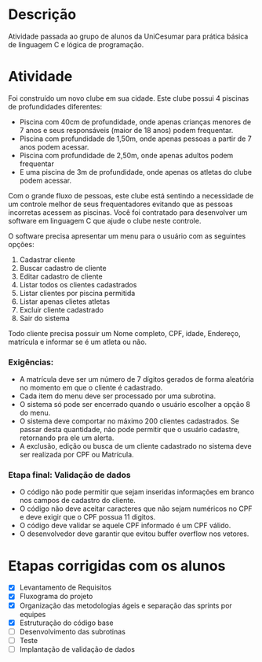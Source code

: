 # Descrição
Atividade passada ao grupo de alunos da UniCesumar para prática básica de linguagem C e lógica de programação.

# Atividade

Foi construído um novo clube em sua cidade. Este clube possui 4 piscinas de profundidades diferentes:

* Piscina com 40cm de profundidade, onde apenas crianças menores de 7 anos e seus responsáveis (maior de 18 anos) podem frequentar.
* Piscina com profundidade de 1,50m, onde apenas pessoas a partir de 7 anos podem acessar.
* Piscina com profundidade de 2,50m, onde apenas adultos podem frequentar
* E uma piscina de 3m de profundidade, onde apenas os atletas do clube podem acessar.

Com o grande fluxo de pessoas, este clube está sentindo a necessidade de um controle melhor de seus frequentadores evitando que as pessoas incorretas acessem as piscinas. 
Você foi contratado para desenvolver um software em linguagem C que ajude o clube neste controle.

O software precisa apresentar um menu para o usuário com as seguintes opções:

1. Cadastrar cliente
2. Buscar cadastro de cliente
3. Editar cadastro de cliente
4. Listar todos os clientes cadastrados
5. Listar clientes por piscina permitida
6. Listar apenas clietes atletas
7. Excluir cliente cadastrado
8. Sair do sistema

Todo cliente precisa possuir um Nome completo, CPF, idade, Endereço, matrícula e informar se é um atleta ou não.

### Exigências:
* A matrícula deve ser um número de 7 dígitos gerados de forma aleatória no momento em que o cliente é cadastrado.
* Cada item do menu deve ser processado por uma subrotina.
* O sistema só pode ser encerrado quando o usuário escolher a opção 8 do menu.
* O sistema deve comportar no máximo 200 clientes cadastrados. Se passar desta quantidade, não pode permitir que o usuário cadastre, retornando pra ele um alerta.
* A exclusão, edição ou busca de um cliente cadastrado no sistema deve ser realizada por CPF ou Matrícula.

### Etapa final: Validação de dados
* O código não pode permitir que sejam inseridas informações em branco nos campos de cadastro do cliente.
* O código não deve aceitar caracteres que não sejam numéricos no CPF e deve exigir que o CPF possua 11 digitos.
* O código deve validar se aquele CPF informado é um CPF válido.
* O desenvolvedor deve garantir que evitou buffer overflow nos vetores.

# Etapas corrigidas com os alunos

- [x] Levantamento de Requisitos
- [x] Fluxograma do projeto
- [x] Organização das metodologias ágeis e separação das sprints por equipes
- [x] Estruturação do código base
- [ ] Desenvolvimento das subrotinas
- [ ] Teste
- [ ] Implantação de validação de dados
